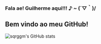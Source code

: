 ### Fala ae! Guilherme aqui!!!   ♪ ~ (´▽｀)/
## Bem vindo ao meu GitHub!

![sqrggm's GitHub stats](https://github-readme-stats.vercel.app/api?username=sqrggm&theme=ocean_dark_icons=true)



